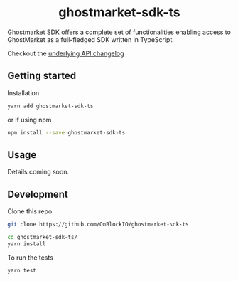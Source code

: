 <div align="center">
  <h1>ghostmarket-sdk-ts</h1>
</div>

Ghostmarket SDK offers a complete set of functionalities enabling access to GhostMarket as a full-fledged SDK written in TypeScript. 

Checkout the [underlying API changelog](https://github.com/OnBlockIO/ghostmarket-sdk-ts/blob/master/CHANGELOG.md)

## Getting started

Installation
```bash
yarn add ghostmarket-sdk-ts
```
or if using npm
```bash
npm install --save ghostmarket-sdk-ts
```

## Usage

Details coming soon.

## Development

Clone this repo
```bash
git clone https://github.com/OnBlockIO/ghostmarket-sdk-ts
```
```bash
cd ghostmarket-sdk-ts/
yarn install
```

To run the tests
```bash
yarn test
```
